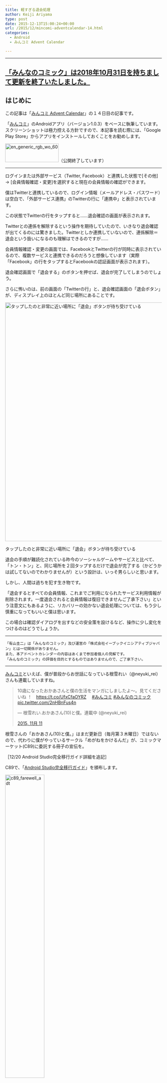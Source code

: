 ```yaml
---
title: 軽すぎる退会処理
author: Keiji Ariyama
type: post
date: 2015-12-13T15:00:24+00:00
url: /2015/12/mincomi-adventcalendar-14.html
categories:
  - Android
  - みんコミ Advent Calendar

---
```

----
**[「みんなのコミック」は2018年10月31日を持ちまして更新を終了いたしました。](https://twitter.com/mincomi_jp/status/1057847395889737730)**
----

## はじめに

この記事は「[みんコミ Advent Calendar][1]」の１４日目の記事です。

「[みんコミ][2]」のAndroidアプリ（バージョン1.0.3）をベースに執筆しています。スクリーンショットは極力控える方針ですので、本記事を読む際には、「Google Play Store」からアプリをインストールしておくことをお勧めします。

[<img src="https://blog.keiji.dev/wp-content/uploads/2015/12/en_generic_rgb_wo_60.png" alt="en_generic_rgb_wo_60" width="172" height="60" class="aligncenter size-full wp-image-672" />][3]（公開終了しています）

<!--more-->

* * *

ログインまたは外部サービス（Twitter, Facebook）と連携した状態で[その他] → [会員情報確認・変更]を選択すると現在の会員情報の確認ができます。

僕はTwitterと連携しているので、ログイン情報（メールアドレス・パスワード）は空白で、「外部サービス連携」のTwitterの行に「連携中」と表示されています。

この状態でTwitterの行をタップすると……退会確認の画面が表示されます。

Twitterとの連係を解除するという操作を期待していたので、いきなり退会確認が出てくるのには驚きました。Twitterとしか連携していないので、連係解除＝退会という扱いになるのも理解はできるのですが……

会員情報確認・変更の画面では、FacebookとTwitterの行が同時に表示されているので、複数サービスと連携できるのだろうと想像しています（実際「Facebook」の行をタップするとFacebookの認証画面が表示されます）。

退会確認画面で「退会する」のボタンを押せば、退会が完了してしまうのでしょう。

さらに怖いのは、前の画面の「Twitterの行」と、退会確認画面の「退会ボタン」が、ディスプレイ上のほとんど同じ場所にあることです。

<div id="attachment_887" style="max-width: 1034px" class="wp-caption aligncenter">
  <a href="https://blog.keiji.dev/wp-content/uploads/2015/12/mincomi_adventcal_14.002.jpeg"><img src="https://blog.keiji.dev/wp-content/uploads/2015/12/mincomi_adventcal_14.002.jpeg" alt="タップしたのと非常に近い場所に「退会」ボタンが待ち受けている" width="1024" height="768" class="size-full wp-image-887" /></a>
  
  <p class="wp-caption-text">
    タップしたのと非常に近い場所に「退会」ボタンが待ち受けている
  </p>
</div>

退会の手順が難読化されている昨今のソーシャルゲームやサービスと比べて、「トン・トン」と、同じ場所を２回タップするだけで退会が完了する（かどうかは試してないのでわかりませんが）という設計は、いっそ男らしいと思います。

しかし、人間は過ちを犯す生き物です。

「退会するとすべての会員情報、これまでご利用になられたサービス利用情報が削除されます。一度退会されると会員情報は復旧できませんご了承下さい」という注意文にもあるように、リカバリーの効かない退会処理については、もう少し慎重になってもいいと僕は思います。

この場合は確認ダイアログを出すなどの安全策を設けるなど、操作に少し変化をつけるのはどうでしょうか。

* * *

    「有山圭二」は「みんなのコミック」及び運営の「株式会社イーブックイニシアティブジャパン」とは一切関係がありません。
    また、本アドベントカレンダーの内容はあくまで参加者個人の見解です。
    「みんなのコミック」の評価を目的とするものではありませんので、ご了承下さい。
    

* * *

[みんコミ][2]といえば、僕が普段からお世話になっている根雪れい（@neyuki_rei）さんも連載していますね。

<blockquote class="twitter-tweet" lang="ja">
  <p lang="ja" dir="ltr">
    10歳になったおかあさんと僕の生活をマンガにしましたよ～。見てくださいね ！　<a href="https://t.co/UfxCfaOYRZ">https://t.co/UfxCfaOYRZ</a>　 <a href="https://twitter.com/hashtag/%E3%81%BF%E3%82%93%E3%82%B3%E3%83%9F?src=hash">#みんコミ</a> <a href="https://twitter.com/hashtag/%E3%81%BF%E3%82%93%E3%81%AA%E3%81%AE%E3%82%B3%E3%83%9F%E3%83%83%E3%82%AF?src=hash">#みんなのコミック</a> <a href="https://t.co/2nHBnFus4n">pic.twitter.com/2nHBnFus4n</a>
  </p>
  
  <p>
    — 根雪れい.おかあさん(10)と僕。連載中 (@neyuki_rei)
  </p>
  
  <p>
    <a href="https://twitter.com/neyuki_rei/status/664369017038110720">2015, 11月 11</a>
  </p>
</blockquote>

根雪さんの「おかあさん(10)と僕。」はまだ更新日（毎月第３木曜日）ではないので、代わりに僕がやっているサークル「めがねをかけるんだ」が、コミックマーケット(C89)に委託する冊子の宣伝を。

［12/20 Android Studio完全移行ガイド詳細を追記］

C89で、「[Android Studio完全移行ガイド][4]」を頒布します。

[<img src="https://blog.keiji.dev/wp-content/uploads/2015/12/c89_farewell_adt.png" alt="c89_farewell_adt" width="50%" height="50%" class="aligncenter size-full wp-image-954" />][5]

### どんな内容？

ADT（Android Developer Tools）のプロジェクトをAndroid Studioに移行するための決定版です。

ADTのプロジェクトをAndroid Studioに移行について、準備から実際の手順を、また、Antなどのビルドシステムで実現していた処理をAndroid Studio(Gradle)で実現するにはどのようにすればいいかについて、ユースケース毎にまとめてあります。

表紙・裏表紙は、根雪れい（[@neyuki_rei][6]）さんにお願いしました（なお、中身は普通の技術本です）。

### どこで手に入るの？

コミックマーケット89で頒布します。
  
現在、委託先として決定しているのは、

  * [三日目 東シ-58a TechBooster][7]

です。

そのほかページ数などの詳細については、別エントリでフォローしていく予定です。

また、TechBoosterの頒布する「Sweet Android」にも、Android 6.0の「Fingerprint API」について記事を書いているので、そちらもよろしくお願いします！

* * *

それでは明日、15日の担当は入稿日まであと４日も残されていない「有山圭二」さんです。

よろしくお願いします。

 [1]: http://qiita.com/advent-calendar/2015/mincomi
 [2]: https://www.mincomi.jp
 [3]: https://play.google.com/store/apps/details?id=jp.ebookjapan.mincomi&hl=ja
 [4]: https://blog.keiji.dev/2015/12/c89.html
 [5]: https://blog.keiji.dev/wp-content/uploads/2015/12/c89_farewell_adt.png
 [6]: https://twitter.com/neyuki_rei
 [7]: https://techbooster.github.io/c89/